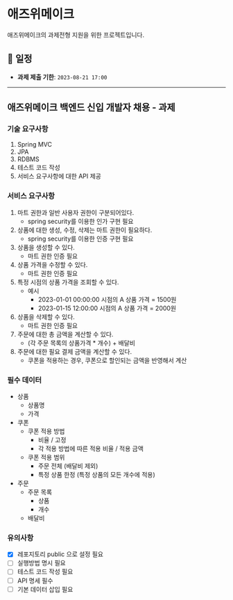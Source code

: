 # 애즈위메이크

애즈위메이크의 과제전형 지원을 위한 프로젝트입니다.

## 📅 일정

- **과제 제출 기한**: `2023-08-21 17:00`

------

## 애즈위메이크 백엔드 신입 개발자 채용 - 과제

### 기술 요구사항

1. Spring MVC
2. JPA
3. RDBMS
4. 테스트 코드 작성
5. 서비스 요구사항에 대한 API 제공

### 서비스 요구사항

1. 마트 권한과 일반 사용자 권한이 구분되어있다. 
   - spring security를 이용한 인가 구현 필요
2. 상품에 대한 생성, 수정, 삭제는 마트 권한이 필요하다.
   - spring security를 이용한 인증 구현 필요
3. 상품을 생성할 수 있다. 
   - 마트 권한 인증 필요
4. 상품 가격을 수정할 수 있다.
   - 마트 권한 인증 필요
5. 특정 시점의 상품 가격을 조회할 수 있다.
    - 예시
        - 2023-01-01 00:00:00 시점의 A 상품 가격 = 1500원
        - 2023-01-15 12:00:00 시점의 A 상품 가격 = 2000원
6. 상품을 삭제할 수 있다.
    - 마트 권한 인증 필요
7. 주문에 대한 총 금액을 계산할 수 있다.
    - (각 주문 목록의 상품가격 * 개수) + 배달비
8. 주문에 대한 필요 결제 금액을 계산할 수 있다.
    - 쿠폰을 적용하는 경우, 쿠폰으로 할인되는 금액을 반영해서 계산

### 필수 데이터

- 상품
    - 상품명
    - 가격
- 쿠폰
    - 쿠폰 적용 방법
        - 비율 / 고정
        - 각 적용 방법에 따른 적용 비율 / 적용 금액
    - 쿠폰 적용 범위
        - 주문 전체 (배달비 제외)
        - 특정 상품 한정 (특정 상품의 모든 개수에 적용)
- 주문
    - 주문 목록
        - 상품
        - 개수
    - 배달비

### 유의사항

- [x] 레포지토리 public 으로 설정 필요
- [ ] 실행방법 명시 필요
- [ ] 테스트 코드 작성 필요
- [ ] API 명세 필수
- [ ] 기본 데이터 삽입 필요

